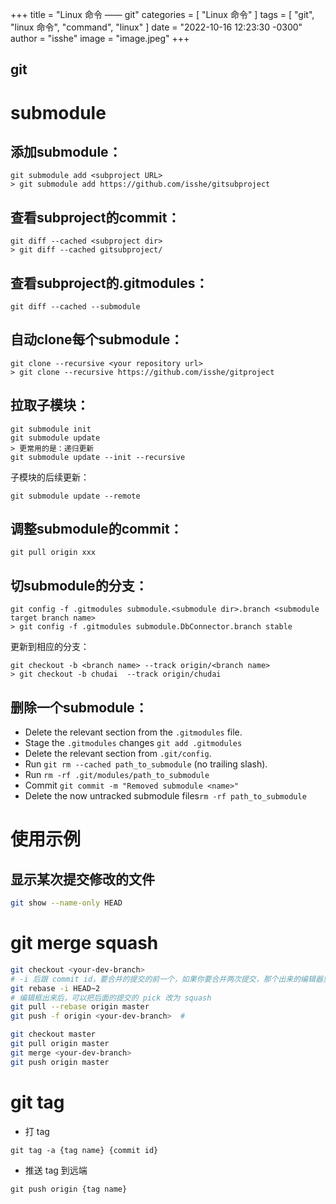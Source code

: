 +++
title = "Linux 命令 —— git"
categories = [ "Linux 命令" ]
tags = [ "git", "linux 命令", "command", "linux" ]
date = "2022-10-16 12:23:30 -0300"
author = "isshe"
image = "image.jpeg"
+++


git
---

# submodule
## 添加submodule：
```
git submodule add <subproject URL>
> git submodule add https://github.com/isshe/gitsubproject
```

## 查看subproject的commit：
```
git diff --cached <subproject dir>
> git diff --cached gitsubproject/
```

## 查看subproject的.gitmodules：
```
git diff --cached --submodule
```

## 自动clone每个submodule：
```
git clone --recursive <your repository url>
> git clone --recursive https://github.com/isshe/gitproject
```

## 拉取子模块：
```
git submodule init
git submodule update
> 更常用的是：递归更新
git submodule update --init --recursive
```
子模块的后续更新：
```
git submodule update --remote
```

## 调整submodule的commit：
```
git pull origin xxx
```

## 切submodule的分支：
```
git config -f .gitmodules submodule.<submodule dir>.branch <submodule target branch name>
> git config -f .gitmodules submodule.DbConnector.branch stable
```
更新到相应的分支：
```
git checkout -b <branch name> --track origin/<branch name>
> git checkout -b chudai  --track origin/chudai
```

## 删除一个submodule：
* Delete the relevant section from the `.gitmodules` file.
* Stage the `.gitmodules` changes `git add .gitmodules`
* Delete the relevant section from `.git/config`.
* Run `git rm --cached path_to_submodule` (no trailing slash).
* Run `rm -rf .git/modules/path_to_submodule`
* Commit `git commit -m "Removed submodule <name>"`
* Delete the now untracked submodule files`rm -rf path_to_submodule`

# 使用示例
## 显示某次提交修改的文件
```bash
git show --name-only HEAD
```

# git merge squash
```bash
git checkout <your-dev-branch>
# -i 后跟 commit id，要合并的提交的前一个，如果你要合并两次提交，那个出来的编辑器里应该有两条记录
git rebase -i HEAD~2
# 编辑框出来后，可以把后面的提交的 pick 改为 squash
git pull --rebase origin master
git push -f origin <your-dev-branch>  #

git checkout master
git pull origin master
git merge <your-dev-branch>
git push origin master
```

# git tag

* 打 tag

```
git tag -a {tag name} {commit id}
```

* 推送 tag 到远端
```
git push origin {tag name}
```